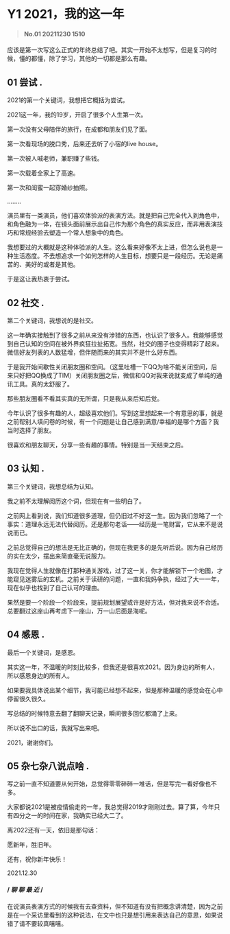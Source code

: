 # Y1 2021，我的这一年

>#### No.01 20211230 1510


应该是第一次写这么正式的年终总结了吧。其实一开始不太想写，但是复习的时候，懂的都懂，除了学习，其他的一切都是那么有趣。

 



## 01  尝试 .



2021的第一个关键词，我想把它概括为尝试。

 

2021这一年，我的19岁，开启了很多个人生第一次。

第一次没有父母陪伴的旅行，在成都和朋友们见了面。

第一次看现场的脱口秀，后来还去听了小宿的live house。

第一次被人喊老师，兼职赚了些钱。

第一次载着全家上了高速。

第一次和闺蜜一起穿婚纱拍照。

........

 

演员里有一类演员，他们喜欢体验派的表演方法。就是把自己完全代入到角色中，和角色融为一体，在镜头面前展示出自己作为那个角色的真实反应，而非用表演技巧和常规经验去塑造一个常人想象中的角色。

 

我想要过的大概就是这种体验派的人生。这么看来好像不太上进，但怎么说也是一种生活态度。不去想追求一个如何怎样的人生目标，想要只是一段经历。无论是痛苦的、美好的或者是其他。

 

于是这让我热衷于尝试。

 

 

## 02  社交 .



第二个关键词，我想说的是社交。

 

这一年确实接触到了很多之前从来没有涉猎的东西，也认识了很多人。我能够感觉到自己认知的空间在被外界疯狂拉扯拓宽。当然，社交的圈子也变得精彩了起来。微信好友列表的人数猛增，但伴随而来的其实并不是什么好东西。

 

于是我开始间歇性关闭朋友圈和空间。（这里吐槽一下QQ为啥不能关闭空间，后来只好把QQ换成了TIM）关闭朋友圈之后，微信和QQ对我来说就变成了单纯的通讯工具。真的太舒服了。

 

那些朋友圈看不看其实真的无所谓，只是我从来后知后觉。

 

今年认识了很多有趣的人，超级喜欢他们。写到这里想起来一个有意思的事，就是之前帮别人填问卷的时候，有一个问题是让自己感到满意/幸福的是哪个方面？我当时选择了朋友。

 

很喜欢和朋友聊天，分享一些有趣的事情。特别是当一天结束之后。





## 03  认知 .



第三个关键词，我想总结为认知。

 

我之前不太理解阅历这个词，但现在有一些明白了。

 

之前网上看到说，我们知道很多道理，但仍旧过不好这一生。因为我们忽略了一个事实：道理永远无法代替阅历。还是那句老话——经历是一笔财富，它从来不是说说而已。

 

之前总觉得自己的想法是无比正确的，但现在我更多的是先听后说。因为自己经历的实在太少，摆出来简直毫无说服力。

 

我现在觉得人生就像在打那种通关游戏，过了这一关，你才能解锁下一个地图，才能窥见迷雾后的玄机。之前关于读研的问题，一直和我妈争执，经过了大一一年，现在似乎也找到了自己认可的理由。

 

果然是要一个阶段一个阶段来，提前规划展望或许是好方法，但对我来说不合适。总要翻过这座山再考虑下一座山，万一山后面是海呢。

 



## 04  感恩 .



最后一个关键词，是感恩。

 

其实这一年，不温暖的时刻比较多，但我还是很喜欢2021。因为身边的所有人，所以感恩身边的所有人。

 

如果要我具体说出某个细节，我可能已经想不起来，但是那种温暖的感觉会在心中停留很久很久。

 

写总结的时候特意去翻了翻聊天记录，瞬间很多回忆都涌了上来。

 

所以说不出口的话，我就写出来吧。

 

2021，谢谢你们。

 



## 05  杂七杂八说点啥 .



写之前一直不知道要从何开始，总觉得零零碎碎一堆话，但是写完一看好像也不多。

 

大家都说2021是被疫情偷走的一年，我总觉得2019才刚刚过去。算了算，今年只有四分之一的时间在家，我确实已经大二了。

 

离2022还有一天，依旧是那句话：

愿新年，胜旧年。

还有，祝你新年快乐！

2021.12.30







#### / *聊 聊 最 近* /

在说演员表演方式的时候我有去查资料，但不知道有没有把概念讲清楚，因为之前是在一个采访里看到的这种说法，在文中也只是想引用来表达自己的意思，如果说错了请不要较真嘻嘻。

